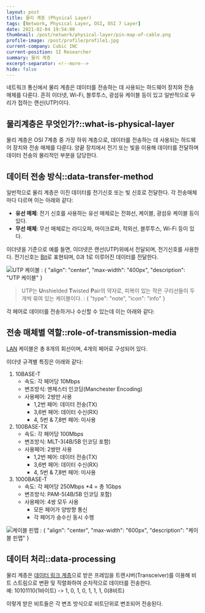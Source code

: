 ```yaml
---
layout: post
title: 물리 계층 (Physical Layer)
tags: [Network, Physical Layer, OSI, OSI 7 Layer]
date: 2021-02-04 19:54:00
thumbnail: /post/network/physical-layer/pin-map-of-cable.png
profile-image: /post/profile/profile1.jpg
current-company: Cubic INC
current-position: SI Researcher
summary: 물리 계층
excerpt-separator: <!--more-->
hide: false
---
```

네트워크 통신에서 물리 계층은 데이터를 전송하는 데 사용되는 하드웨어 장치와 전송 매체를 다룬다.
흔히 이더넷, Wi-Fi, 블루투스, 광섬유 케이블 등이 있고 일반적으로 우리가 접하는 랜선(UTP)이다.
<!--more-->
## 물리계층은 무엇인가?::what-is-physical-layer

물리 계층은 OSI 7계층 중 가장 하위 계층으로, 데이터를 전송하는 데 사용되는 하드웨어 장치와 전송 매체를 다룬다.
양끝 장치에서 전기 또는 빛을 이용해 데이터를 전달하며 데이터 전송의 물리적인 부분을 담당한다.

## 데이터 전송 방식::data-transfer-method

일반적으로 물리 계층은 이진 데이터를 전기신호 또는 빛 신호로 전달한다. 각 전송매체 마다 다르며 이는 아래와 같다:

* **유선 매체**: 전기 신호를 사용하는 유선 매체로는 전화선, 케이블, 광섬유 케이블 등이 있다.
* **무선 매체**: 무선 매체로는 라디오파, 마이크로파, 적외선, 블루투스, Wi-Fi 등이 있다.

이더넷을 기준으로 예를 들면, 이더넷은 랜선(UTP)위에서 전달되며, 전기신호를 사용한다.
전기신호는 [Bit](/wiki/bit)로 표현되며, 0과 1로 이루어진 데이터를 전달한다.

![UTP 케이블](/post/network/physical-layer/utp-cable.png)
: { "align": "center", "max-width": "400px", "description": "UTP 케이블" }

>UTP는 **U**nshielded **T**wisted **P**air의 약자로, 피복이 있는 작은 구리선들이 두 개씩 묶여 있는 케이블이다.
: { "type": "note", "icon": "info" }

각 페어로 데이터를 전송하거나 수신할 수 있는데 이는 아래와 같다:

## 전송 매체별 역할::role-of-transmission-media

[LAN]() 케이블은 총 8개의 회선이며,  4개의 페어로 구성되어 있다.

이더넷 규격별 특징은 아래와 같다:

1. 10BASE-T
   * 속도: 각 페어당 10Mbps
   * 변조방식: 멘체스터 인코딩(Manchester Encoding)
   * 사용페어: 2쌍만 사용
     * 1,2번 페어: 데이터 전송(TX)
     * 3,6번 페어: 데이터 수신(RX)
     * 4, 5번 & 7,8번 페어: 미사용
2. 100BASE-TX
   * 속도: 각 페어당 100Mbps
   * 변조방식: MLT-3(4B/5B 인코딩 포함) 
   * 사용페어: 2쌍만 사용
     * 1,2번 페어: 데이터 전송(TX)
     * 3,6번 페어: 데이터 수신(RX)
     * 4, 5번 & 7,8번 페어: 미사용
3. 1000BASE-T
   * 속도: 각 페어당 250Mbps *4 = 총 1Gbps
   * 변조방식: PAM-5(4B/5B 인코딩 포함)
   * 사용페어: 4쌍 모두 사용
     * 모든 페어가 양방향 통신
     * 각 페어가 송수신 동시 수행

![케이블 핀맵](/post/network/physical-layer/pin-map-of-cable.png)
: { "align": "center", "max-width": "600px", "description": "케이블 핀맵" }

## 데이터 처리::data-processing

물리 계층은 [데이터 링크 계층](/docs/network/data-link-layer)으로 받은 프레임을 트랜시버(Transceiver)를 이용해 비트 스트림으로 변환 및 직렬화하여 순차적으로 데이터를 전송한다.  
예: 10101110(1바이트) -> 1, 0, 1, 0, 1, 1, 1, 0(8비트)

이렇게 받은 비트들은 각 변조 방식으로 비트단위로 변조되어 전송된다.



